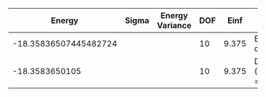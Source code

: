 | Energy                | Sigma | Energy Variance | DOF | Einf  | Method                   | Reference |
|-----------------------|-------|-----------------|-----|-------|--------------------------|-----------|
| -18.35836507445482724 |       |                 | 10  | 9.375 | Exact diagonalization    | [code](https://github.com/varbench/methods/blob/main/scripts/Hubbard/square_16_P_5_6/ed_lattice_symmetries.sh) |
| -18.3583650105        |       |                 | 10  | 9.375 | DMRG (MaxBondDim = 7000) | TODO: ask Max |
